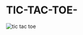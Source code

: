 # TIC-TAC-TOE-
![tic tac toe](https://github.com/user-attachments/assets/c1043ff3-d3fa-445a-90c3-954715b250d8)
